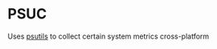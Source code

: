 # PSUC

Uses [psutils](https://github.com/shirou/gopsutil) to collect certain system metrics cross-platform
